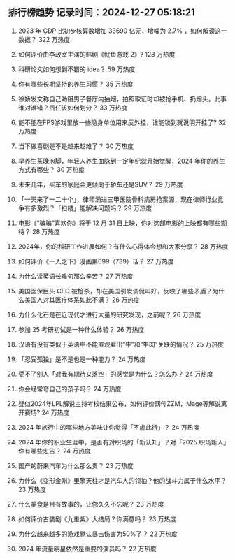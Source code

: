 
## 排行榜趋势 记录时间：2024-12-27 05:18:21
  
  1. 2023 年 GDP 比初步核算数增加 33690 亿元，增幅为 2.7% ，如何解读这一数据？ 322 万热度
    
  2. 如何评价由李政宰主演的韩剧《鱿鱼游戏 2》? 128 万热度
    
  3. 科研论文如何想到不错的 idea？ 59 万热度
    
  4. 你有哪些长期坚持的养生习惯？ 35 万热度
    
  5. 徐娇发文称自己劝阻男子餐厅内抽烟，拍照取证时却被抢手机、扔烟头，此事谁对谁错？责任该如何划分？ 33 万热度
    
  6. 能不能在FPS游戏里放一些隐身单位用来反外挂，谁能锁到就说明开挂了? 32 万热度
    
  7. 当下做喜剧是不是越来越难了？ 30 万热度
    
  8. 早养生茶晚泡脚，年轻人养生血脉到一定年纪就开始觉醒，2024 年你的养生方式有哪些？ 30 万热度
    
  9. 未来几年，买车的家庭会更倾向于轿车还是SUV？ 29 万热度
    
  10. 「一天来了一二十个」，律师涌进三甲医院骨科病房抢案源，现在律师行业竞争有多激烈？「扫楼」能解决问题吗？ 29 万热度
    
  11. 电影《“骗骗”喜欢你》将于 12 月 31 日上映，你对这部电影的上映都有哪些期待？ 28 万热度
    
  12. 2024年，你的科研工作进展如何？有什么心得体会想和大家分享？ 28 万热度
    
  13. 如何评价《一人之下》漫画第699（739）话？ 27 万热度
    
  14. 为什么读英语长难句那么辛苦？ 27 万热度
    
  15. 美国医保巨头 CEO 被枪杀，却在美国引发调侃叫好，反映了哪些矛盾？为什么美国人对其医疗体系如此不满？ 26 万热度
    
  16. 为什么化石是在近现代才进行大量的研究发现，之前呢？ 26 万热度
    
  17. 参加 25 考研初试是一种什么体验？ 26 万热度
    
  18. 汉语有没有类似于英语中不能直观看出“牛”和“牛肉”关联的情况？ 25 万热度
    
  19. 「忍受孤独」是不是也是一种能力？ 24 万热度
    
  20. 受不了别人「对我有期待又落空」的感觉是为什么？怎么办？ 24 万热度
    
  21. 你会经常夸自己的孩子吗？ 24 万热度
    
  22. 疑似2024年LPL解说主持考核结果公布，如何评价网传ZZM，Mage等解说离开赛场? 24 万热度
    
  23. 2024 年旅行中的哪些地方美味让你觉得「不虚此行」？ 24 万热度
    
  24. 2024 年你的职业生涯中，是否有对职场的「新认知」？对「2025 职场新人」你有哪些忠告？ 24 万热度
    
  25. 国产的蔚来汽车为什么那么贵？ 23 万热度
    
  26. 为什么《变形金刚》里擎天柱才是汽车人的领袖？他的战斗力属于什么水平？ 23 万热度
    
  27. 什么美食是带有故事的，让你久久不忘呢？ 23 万热度
    
  28. 如何评价古装剧《九重紫》大结局？你满意吗？ 23 万热度
    
  29. 为什么越来越多的游戏默认暴击伤害为50%了？ 22 万热度
    
  30. 2024 年流量明星依然是重要的演员吗？ 22 万热度
    
